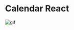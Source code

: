 # Calendar React

![gif](https://user-images.githubusercontent.com/63354464/132029869-5954eda7-969a-4938-a171-9f60d4705398.gif)